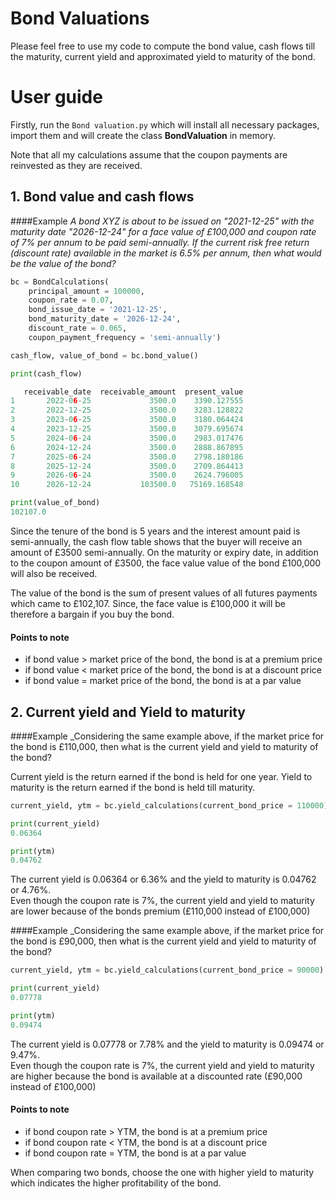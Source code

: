 # Bond Valuations

Please feel free to use my code to compute the bond value, cash flows till the maturity, current yield and approximated yield to maturity of the bond.

# User guide

Firstly, run the `Bond valuation.py` which will install all necessary packages, import them and will create the class **BondValuation** in memory.

Note that all my calculations assume that the coupon payments are reinvested as they are received.

## 1. Bond value and cash flows

####Example
_A bond XYZ is about to be issued on "2021-12-25" with the maturity date "2026-12-24" for a face value of £100,000 and coupon rate of 7% per annum to be paid semi-annually. If the current risk free return (discount rate) available in the market is 6.5% per annum, then what would be the value of the bond?_

```python
bc = BondCalculations(
    principal_amount = 100000,
    coupon_rate = 0.07,
    bond_issue_date = '2021-12-25',
    bond_maturity_date = '2026-12-24',
    discount_rate = 0.065,
    coupon_payment_frequency = 'semi-annually')

cash_flow, value_of_bond = bc.bond_value()

print(cash_flow)

   receivable_date  receivable_amount  present_value
1       2022-06-25             3500.0    3390.127555
2       2022-12-25             3500.0    3283.128822
3       2023-06-25             3500.0    3180.064424
4       2023-12-25             3500.0    3079.695674
5       2024-06-24             3500.0    2983.017476
6       2024-12-24             3500.0    2888.867895
7       2025-06-24             3500.0    2798.180186
8       2025-12-24             3500.0    2709.864413
9       2026-06-24             3500.0    2624.796005
10      2026-12-24           103500.0   75169.168548

print(value_of_bond)
102107.0

```
Since the tenure of the bond is 5 years and the interest amount paid is semi-annually, the cash flow table shows that the buyer will receive an amount of £3500 semi-annually. On the maturity or expiry date, in addition to the coupon amount of £3500, the face value value of the bond £100,000 will also be received.

The value of the bond is the sum of present values of all futures payments which came to £102,107. Since, the face value is £100,000 it will be therefore a bargain if you buy the bond.

#### Points to note
* if bond value > market price of the bond, the bond is at a premium price  
* if bond value < market price of the bond, the bond is at a discount price  
* if bond value = market price of the bond, the bond is at a par value  



## 2. Current yield and Yield to maturity

####Example
_Considering the same example above, if the market price for the bond is £110,000, then what is the current yield and yield to maturity of the bond?

Current yield is the return earned if the bond is held for one year.
Yield to maturity is the return earned if the bond is held till maturity.

```python
current_yield, ytm = bc.yield_calculations(current_bond_price = 110000)

print(current_yield)
0.06364

print(ytm)
0.04762

```
The current yield is 0.06364 or 6.36% and the yield to maturity is 0.04762 or 4.76%.  
Even though the coupon rate is 7%, the current yield and yield to maturity are lower because of the bonds premium (£110,000 instead of £100,000)

####Example
_Considering the same example above, if the market price for the bond is £90,000, then what is the current yield and yield to maturity of the bond?

```python
current_yield, ytm = bc.yield_calculations(current_bond_price = 90000)

print(current_yield)
0.07778

print(ytm)
0.09474

```
The current yield is 0.07778 or 7.78% and the yield to maturity is 0.09474 or 9.47%.  
Even though the coupon rate is 7%, the current yield and yield to maturity are higher because the bond is available at a discounted rate (£90,000 instead of £100,000)

#### Points to note
* if bond coupon rate > YTM, the bond is at a premium price  
* if bond coupon rate < YTM, the bond is at a discount price  
* if bond coupon rate = YTM, the bond is at a par value  


When comparing two bonds, choose the one with higher yield to maturity which indicates the higher profitability of the bond.








